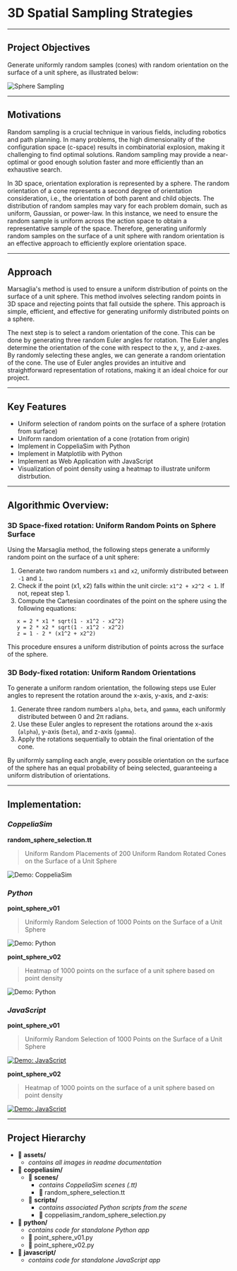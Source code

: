 # 3D Spatial Sampling Strategies 

---

## Project Objectives
Generate uniformly random samples (cones) with random orientation on the surface of a unit sphere, as illustrated below:

![Sphere Sampling](./assets/sphere-sampling-objective.png)

---

## Motivations
Random sampling is a crucial technique in various fields, including robotics and path planning. In many problems, the high dimensionality of the configuration space (c-space) results in combinatorial explosion, making it challenging to find optimal solutions. Random sampling may provide a near-optimal or good enough solution faster and more efficiently than an exhaustive search.

In 3D space, orientation exploration is represented by a sphere. The random orientation of a cone represents a second degree of orientation consideration, i.e., the orientation of both parent and child objects. The distribution of random samples may vary for each problem domain, such as uniform, Gaussian, or power-law. In this instance, we need to ensure the random sample is uniform across the action space to obtain a representative sample of the space. Therefore, generating uniformly random samples on the surface of a unit sphere with random orientation is an effective approach to efficiently explore orientation space.

---

## Approach
 Marsaglia's method is used to ensure a uniform distribution of points on the surface of a unit sphere. This method involves selecting random points in 3D space and rejecting points that fall outside the sphere. This approach is simple, efficient, and effective for generating uniformly distributed points on a sphere. 
 
 The next step is to select a random orientation of the cone. This can be done by generating three random Euler angles for rotation. The Euler angles determine the orientation of the cone with respect to the x, y, and z-axes. By randomly selecting these angles, we can generate a random orientation of the cone. The use of Euler angles provides an intuitive and straightforward representation of rotations, making it an ideal choice for our project.

---

## Key Features
- Uniform selection of random points on the surface of a sphere (rotation from surface)
- Uniform random orientation of a cone (rotation from origin)
- Implement in CoppeliaSim with Python
- Implement in Matplotlib with Python
- Implement as Web Application with JavaScript 
- Visualization of point density using a heatmap to illustrate uniform distrbution.

---

## Algorithmic Overview:

### 3D Space-fixed rotation: Uniform Random Points on Sphere Surface

Using the Marsaglia method, the following steps generate a uniformly random point on the surface of a unit sphere:

1. Generate two random numbers `x1` and `x2`, uniformly distributed between `-1` and `1`.
2. Check if the point (x1, x2) falls within the unit circle: `x1^2 + x2^2 < 1`. If not, repeat step 1.
3. Compute the Cartesian coordinates of the point on the sphere using the following equations:


```
   x = 2 * x1 * sqrt(1 - x1^2 - x2^2)
   y = 2 * x2 * sqrt(1 - x1^2 - x2^2)
   z = 1 - 2 * (x1^2 + x2^2)
```
   
This procedure ensures a uniform distribution of points across the surface of the sphere.

### 3D Body-fixed rotation: Uniform Random Orientations

To generate a uniform random orientation, the following steps use Euler angles to represent the rotation around the x-axis, y-axis, and z-axis:

1. Generate three random numbers `alpha`, `beta`, and `gamma`, each uniformly distributed between 0 and 2π radians.
2. Use these Euler angles to represent the rotations around the x-axis (`alpha`), y-axis (`beta`), and z-axis (`gamma`).
3. Apply the rotations sequentially to obtain the final orientation of the cone.

By uniformly sampling each angle, every possible orientation on the surface of the sphere has an equal probability of being selected, guaranteeing a uniform distribution of orientations.

---

## Implementation: 

### *CoppeliaSim* 

**random_sphere_selection.tt**
> Uniform Random Placements of 200 Uniform Random Rotated Cones on the Surface of a Unit Sphere 

![Demo: CoppeliaSim](./assets/coppeliasim-sphere-sample.gif)


### *Python*

**point_sphere_v01**
> Uniformly Random Selection of 1000 Points on the Surface of a Unit Sphere 

![Demo: Python](./assets/py-sphere-sample-v1.gif)

**point_sphere_v02**
> Heatmap of 1000 points on the surface of a unit sphere based on point density

![Demo: Python](./assets/py-sphere-sample-v2.gif)



### *JavaScript*

**point_sphere_v01**
> Uniformly Random Selection of 1000 Points on the Surface of a Unit Sphere 

[![Demo: JavaScript](./assets/py-sphere-sample-v1.gif)](https://scalemailted.github.io/Spatial-Sampling-Strategies/javascript/point_sphere_v01/)


**point_sphere_v02**
> Heatmap of 1000 points on the surface of a unit sphere based on point density

[![Demo: JavaScript](./assets/py-sphere-sample-v2.gif)](https://scalemailted.github.io/Spatial-Sampling-Strategies/javascript/point_sphere_v02/)

---

## Project Hierarchy 
- 📁 **assets/**
    + *contains all images in readme documentation*
- 📁 **coppeliasim/**
    + 📁 **scenes/**
        - *contains CoppeliaSim scenes (.tt)*
        - 📄 random_sphere_selection.tt
    + 📁 **scripts/**
        - *contains associated Python scripts from the scene*
        - 📄 coppeliasim_random_sphere_selection.py
- 📁 **python/**
    + *contains code for standalone Python app*
    + 📄 point_sphere_v01.py
    + 📄 point_sphere_v02.py
- 📁 **javascript/**
    + *contains code for standalone JavaScript app*